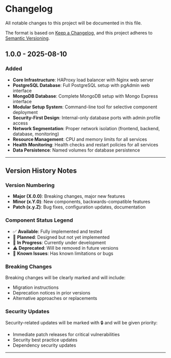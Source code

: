 # Changelog

All notable changes to this project will be documented in this file.

The format is based on [Keep a Changelog](https://keepachangelog.com/en/1.0.0/),
and this project adheres to [Semantic Versioning](https://semver.org/spec/v2.0.0.html).

## 1.0.0 - 2025-08-10

### Added

-   **Core Infrastructure**: HAProxy load balancer with Nginx web server
-   **PostgreSQL Database**: Full PostgreSQL setup with pgAdmin web interface
-   **MongoDB Database**: Complete MongoDB setup with Mongo Express interface
-   **Modular Setup System**: Command-line tool for selective component deployment
-   **Security-First Design**: Internal-only database ports with admin profile access
-   **Network Segmentation**: Proper network isolation (frontend, backend, database, monitoring)
-   **Resource Management**: CPU and memory limits for all services
-   **Health Monitoring**: Health checks and restart policies for all services
-   **Data Persistence**: Named volumes for database persistence

---

## Version History Notes

### Version Numbering

-   **Major (X.0.0)**: Breaking changes, major new features
-   **Minor (x.Y.0)**: New components, backwards-compatible features
-   **Patch (x.y.Z)**: Bug fixes, configuration updates, documentation

### Component Status Legend

-   ✅ **Available**: Fully implemented and tested
-   🚧 **Planned**: Designed but not yet implemented
-   🔧 **In Progress**: Currently under development
-   ⚠️ **Deprecated**: Will be removed in future versions
-   🐛 **Known Issues**: Has known limitations or bugs

### Breaking Changes

Breaking changes will be clearly marked and will include:

-   Migration instructions
-   Deprecation notices in prior versions
-   Alternative approaches or replacements

### Security Updates

Security-related updates will be marked with 🔒 and will be given priority:

-   Immediate patch releases for critical vulnerabilities
-   Security best practice updates
-   Dependency security updates

---
